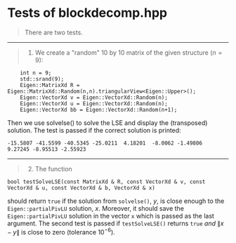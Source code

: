 

# Tests of blockdecomp.hpp

> There are two tests.

***
> 1. We create a "random" 10 by 10 matrix of the given structure ($n=9$):
```
    int n = 9;
    std::srand(9);
    Eigen::MatrixXd R = Eigen::MatrixXd::Random(n,n).triangularView<Eigen::Upper>();
    Eigen::VectorXd v = Eigen::VectorXd::Random(n);
    Eigen::VectorXd u = Eigen::VectorXd::Random(n);
    Eigen::VectorXd bb = Eigen::VectorXd::Random(n+1);
```
Then we use solvelse() to solve the LSE and display the (transposed) solution.
The test is passed if the correct solution is printed:
```
-15.5807 -41.5599 -40.5345 -25.0211  4.18201  -8.0062 -1.49806  9.27245 -8.95513 -2.55923
```

***
> 2. The function
```
bool testSolveLSE(const MatrixXd & R, const VectorXd & v, const VectorXd & u, const VectorXd & b, VectorXd & x)
```
should return `true` if the solution from `solvelse()`, $y$, is close enough to the `Eigen::partialPivLU` solution, $x$. Moreover, it should save the `Eigen::partialPivLU` solution in the vector `x` which is passed as the last argument.
The second test is passed if `testSolveLSE()` returns `true` *and* $\| x - y \|$ is close to zero (tolerance $10^{-6}$).
